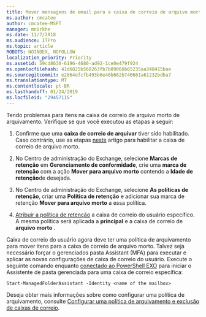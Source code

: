 ```yaml
---
title: Mover mensagens de email para a caixa de correio de arquivo morto
ms.author: cmcatee
author: cmcatee-MSFT
manager: mnirkhe
ms.date: 11/7/2018
ms.audience: ITPro
ms.topic: article
ROBOTS: NOINDEX, NOFOLLOW
localization_priority: Priority
ms.assetid: 59cd8630-6196-4680-ad92-1ce0e479f924
ms.openlocfilehash: 41d6825b568263fb7b09066b65235aa348415bae
ms.sourcegitcommit: e2864efcfb493b6e46b662b746661a61232bdba7
ms.translationtype: MT
ms.contentlocale: pt-BR
ms.lasthandoff: 01/24/2019
ms.locfileid: "29457115"
---
```

Tendo problemas para itens na caixa de correio de arquivo morto de arquivamento. Verifique se que você executou as etapas a seguir:
  
1. Confirme que uma **caixa de correio de arquivar** tiver sido habilitado. Caso contrário, use as etapas [neste](https://docs.microsoft.com/en-us/office365/securitycompliance/enable-archive-mailboxes) artigo para habilitar a caixa de correio de arquivo morto. 
    
2. No Centro de administração do Exchange, selecione **Marcas de retenção** em **Gerenciamento de conformidade**, crie uma **marca de retenção** com a ação **Mover para arquivo morto** contendo a **Idade de retenção**de desejada.
    
3. No Centro de administração do Exchange, selecione **As políticas de retenção**, criar uma **Política de retenção** e adicionar sua marca de retenção **Mover para arquivo morto** a essa política. 
    
4. [Atribuir a política de retenção](https://docs.microsoft.com/en-us/exchange/security-and-compliance/messaging-records-management/apply-retention-policy) a caixa de correio do usuário específico. A mesma política será aplicada a **principal** e a caixa de correio de **arquivo morto** . 
    
Caixa de correio do usuário agora deve ter uma política de arquivamento para mover itens para a caixa de correio de arquivo morto. Talvez seja necessário forçar o gerenciados pasta Assistant (MFA) para executar e aplicar as novas configurações de caixa de correio do usuário. Execute o seguinte comando enquanto [conectado ao PowerShell EXO](https://docs.microsoft.com/en-us/powershell/exchange/exchange-online/connect-to-exchange-online-powershell/connect-to-exchange-online-powershell?view=exchange-ps) para iniciar o Assistente de pasta gerenciada para uma caixa de correio específica: 
  
```
Start-ManagedFolderAssistant -Identity <name of the mailbox>
```

Deseja obter mais informações sobre como configurar uma política de arquivamento, consulte [Configurar uma política de arquivamento e exclusão de caixas de correio](https://docs.microsoft.com/en-us/office365/securitycompliance/set-up-an-archive-and-deletion-policy-for-mailboxes#step-1-enable-archive-mailboxes-for-users).
  

